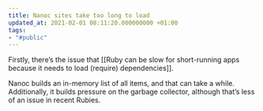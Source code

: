 ```yaml
---
title: Nanoc sites take too long to load
updated_at: 2021-02-01 08:11:20.000000000 +01:00
tags:
- "#public"
---
```



Firstly, there’s the issue that [[Ruby can be slow for short-running apps because it needs to load (require) dependencies]].

Nanoc builds an in-memory list of all items, and that can take a while. Additionally, it builds pressure on the garbage collector, although that’s less of an issue in recent Rubies.